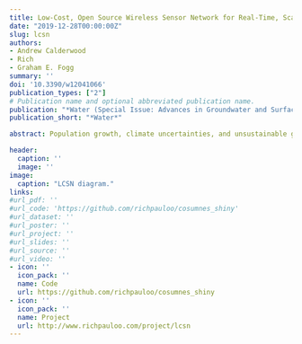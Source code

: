 ```yaml
---
title: Low-Cost, Open Source Wireless Sensor Network for Real-Time, Scalable Groundwater Monitoring
date: "2019-12-28T00:00:00Z"
slug: lcsn
authors:
- Andrew Calderwood
- Rich
- Graham E. Fogg
summary: ''
doi: '10.3390/w12041066'
publication_types: ["2"]
# Publication name and optional abbreviated publication name.
publication: "*Water (Special Issue: Advances in Groundwater and Surface Water Monitoring and Management)*"
publication_short: "*Water*"

abstract: Population growth, climate uncertainties, and unsustainable groundwater pumping challenge aquifer sustainability worldwide. Efficient and data-driven groundwater supply management is a necessity to maintain essential water-dependent functions. Currently, managers lack the cost-effective, scalable, and reliable groundwater monitoring systems needed to collect vital groundwater data. Existing automated groundwater monitoring systems tend to be cost-prohibitive, and manual methods lack the spatial or temporal resolution to sufficiently meet critical water modeling, management, and policy objectives. In this study, we developed a fully automated, open source, low cost wireless sensor network (LCSN) for real-time groundwater data acquisition, processing, and visualization in the South American Subbasin Groundwater Observatory (GWO), located in California, USA. We demonstrate the steps taken to create the GWO, including field, hardware, software, and data pipeline components so that it may be easily reproduced in new areas. We find that the GWO is comparable in cost to manual measurements at a weekly measurement frequency, and costs between three and four times less than comparable commercially available telemetry and dashboard systems, largely due to the use of free open source software to acquire, clean, store, and visualize data. The open source-powered GWO thus lowers the financial and technical barrier of entry for real-time groundwater monitoring, creating the potential for more informed water management worldwide, particularly in regions whose managers are restricted by the high capital costs of commercial monitoring systems.

header:
  caption: ''
  image: ''
image:
  caption: "LCSN diagram."
links:
#url_pdf: ''
#url_code: 'https://github.com/richpauloo/cosumnes_shiny'
#url_dataset: ''
#url_poster: ''
#url_project: ''
#url_slides: ''
#url_source: ''
#url_video: ''
- icon: ''
  icon_pack: ''
  name: Code
  url: https://github.com/richpauloo/cosumnes_shiny
- icon: ''
  icon_pack: ''
  name: Project
  url: http://www.richpauloo.com/project/lcsn
---
```





